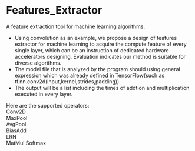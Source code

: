 # Features_Extractor
A feature extraction tool for machine learning algorithms.  
* Using convolution as an example, we propose a design of features extractor for machine learning to acquire the compute feature of every single layer, which can be an instruction of dedicated hardware accelerators designing. Evaluation indicates our method is suitable for diverse algorithms.  
* The model file that is analyzed by the program should using general expression which was already defined in TensorFlow(such as tf.nn.conv2d(input,kernel,strides,padding)).  
* The output will be a list including the times of addtion and multiplication executed in every layer.  
  
Here are the supported operators:  
Conv2D  
MaxPool  
AvgPool  
BiasAdd  
LRN  
MatMul
Softmax
